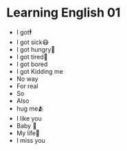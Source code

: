 # Learning English 01
 
- I got🕴️
- I got sick😷
- I got hungry🍕
- I got tired🥱
- I got bored
- I got Kidding me
- No way
- For real
- So
- Also
- hug me🫂
- I like you
- Baby 👶
- My life🧬
- I miss you